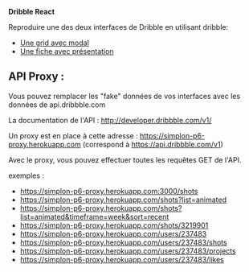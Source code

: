 **Dribble React**

Reproduire une des deux interfaces de Dribble en utilisant dribble: 

+ [Une grid avec modal](https://dribbble.com/)
+ [Une fiche avec présentation](https://dribbble.com/shots/3018657-Brand-Elements-in-Action)

## API Proxy :

Vous pouvez remplacer les "fake" données de vos interfaces avec les données de api.dribbble.com

La documentation de l'API : 
http://developer.dribbble.com/v1/

Un proxy est en place à cette adresse :
https://simplon-p6-proxy.herokuapp.com (correspond à https://api.dribbble.com/v1)

Avec le proxy, vous pouvez effectuer toutes les requêtes GET de l'API.

exemples :

* https://simplon-p6-proxy.herokuapp.com:3000/shots
* https://simplon-p6-proxy.herokuapp.com/shots?list=animated
* https://simplon-p6-proxy.herokuapp.com/shots?list=animated&timeframe=week&sort=recent
* https://simplon-p6-proxy.herokuapp.com/shots/3219901
* https://simplon-p6-proxy.herokuapp.com/users/237483
* https://simplon-p6-proxy.herokuapp.com/users/237483/shots
* https://simplon-p6-proxy.herokuapp.com/users/237483/projects
* https://simplon-p6-proxy.herokuapp.com/users/237483/likes



